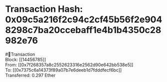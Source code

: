 
Transaction Hash: 0x09c5a216f2c94c2cf45b56f2e9048298c7ba20ccebaff1e4b1b4350c28982e76
====================================================================================
  
#💸Transaction  
Block: [[14456785]]  
From: [[0x7f268357a8c2552623316e2562d90e642bb538e5]]  
To: [[0x7375c6a14373f89a07b7e6deeb1d7fdddfecf6bc]]  
Transferred: 0.297 Ether